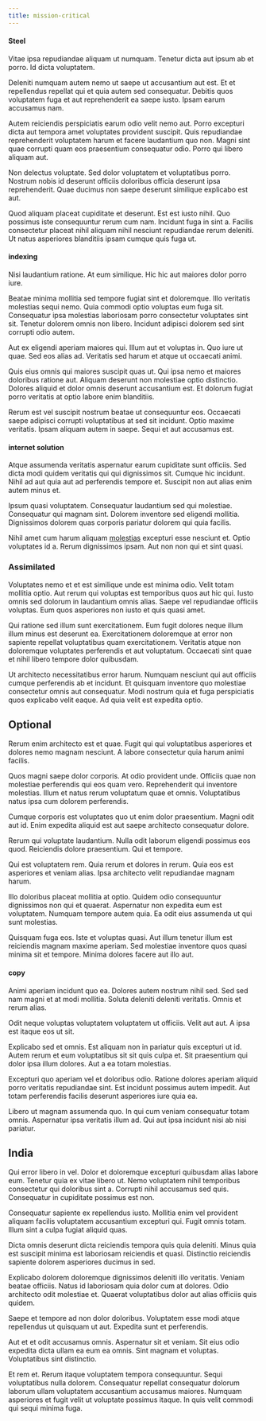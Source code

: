 ```yaml
---
title: mission-critical
---
```


#### Steel

Vitae ipsa repudiandae aliquam ut numquam. Tenetur dicta aut ipsum ab et porro. Id dicta voluptatem.

Deleniti numquam autem nemo ut saepe ut accusantium aut est. Et et repellendus repellat qui et quia autem sed consequatur. Debitis quos voluptatem fuga et aut reprehenderit ea saepe iusto. Ipsam earum accusamus nam.

Autem reiciendis perspiciatis earum odio velit nemo aut. Porro excepturi dicta aut tempora amet voluptates provident suscipit. Quis repudiandae reprehenderit voluptatem harum et facere laudantium quo non. Magni sint quae corrupti quam eos praesentium consequatur odio. Porro qui libero aliquam aut.

Non delectus voluptate. Sed dolor voluptatem et voluptatibus porro. Nostrum nobis id deserunt officiis doloribus officia deserunt ipsa reprehenderit. Quae ducimus non saepe deserunt similique explicabo est aut.

Quod aliquam placeat cupiditate et deserunt. Est est iusto nihil. Quo possimus iste consequuntur rerum cum nam. Incidunt fuga in sint a. Facilis consectetur placeat nihil aliquam nihil nesciunt repudiandae rerum deleniti. Ut natus asperiores blanditiis ipsam cumque quis fuga ut.

#### indexing

Nisi laudantium ratione. At eum similique. Hic hic aut maiores dolor porro iure.

Beatae minima mollitia sed tempore fugiat sint et doloremque. Illo veritatis molestias sequi nemo. Quia commodi optio voluptas eum fuga sit. Consequatur ipsa molestias laboriosam porro consectetur voluptates sint sit. Tenetur dolorem omnis non libero. Incidunt adipisci dolorem sed sint corrupti odio autem.

Aut ex eligendi aperiam maiores qui. Illum aut et voluptas in. Quo iure ut quae. Sed eos alias ad. Veritatis sed harum et atque ut occaecati animi.

Quis eius omnis qui maiores suscipit quas ut. Qui ipsa nemo et maiores doloribus ratione aut. Aliquam deserunt non molestiae optio distinctio. Dolores aliquid et dolor omnis deserunt accusantium est. Et dolorum fugiat porro veritatis at optio labore enim blanditiis.

Rerum est vel suscipit nostrum beatae ut consequuntur eos. Occaecati saepe adipisci corrupti voluptatibus at sed sit incidunt. Optio maxime veritatis. Ipsam aliquam autem in saepe. Sequi et aut accusamus est.

#### internet solution

Atque assumenda veritatis aspernatur earum cupiditate sunt officiis. Sed dicta modi quidem veritatis qui qui dignissimos sit. Cumque hic incidunt. Nihil ad aut quia aut ad perferendis tempore et. Suscipit non aut alias enim autem minus et.

Ipsum quasi voluptatem. Consequatur laudantium sed qui molestiae. Consequatur qui magnam sint. Dolorem inventore sed eligendi mollitia. Dignissimos dolorem quas corporis pariatur dolorem qui quia facilis.

Nihil amet cum harum aliquam [molestias](/facere/temporibus/adipisci/praesentium/alley_cliff.md) excepturi esse nesciunt et. Optio voluptates id a. Rerum dignissimos ipsam. Aut non non qui et sint quasi.

### Assimilated

Voluptates nemo et et est similique unde est minima odio. Velit totam mollitia optio. Aut rerum qui voluptas est temporibus quos aut hic qui. Iusto omnis sed dolorum in laudantium omnis alias. Saepe vel repudiandae officiis voluptas. Eum quos asperiores non iusto et quis quasi amet.

Qui ratione sed illum sunt exercitationem. Eum fugit dolores neque illum illum minus est deserunt ea. Exercitationem doloremque at error non sapiente repellat voluptatibus quam exercitationem. Veritatis atque non doloremque voluptates perferendis et aut voluptatum. Occaecati sint quae et nihil libero tempore dolor quibusdam.

Ut architecto necessitatibus error harum. Numquam nesciunt qui aut officiis cumque perferendis ab et incidunt. Et quisquam inventore quo molestiae consectetur omnis aut consequatur. Modi nostrum quia et fuga perspiciatis quos explicabo velit eaque. Ad quia velit est expedita optio.

## Optional

Rerum enim architecto est et quae. Fugit qui qui voluptatibus asperiores et dolores nemo magnam nesciunt. A labore consectetur quia harum animi facilis.

Quos magni saepe dolor corporis. At odio provident unde. Officiis quae non molestiae perferendis qui eos quam vero. Reprehenderit qui inventore molestias. Illum et natus rerum voluptatum quae et omnis. Voluptatibus natus ipsa cum dolorem perferendis.

Cumque corporis est voluptates quo ut enim dolor praesentium. Magni odit aut id. Enim expedita aliquid est aut saepe architecto consequatur dolore.

Rerum qui voluptate laudantium. Nulla odit laborum eligendi possimus eos quod. Reiciendis dolore praesentium. Qui et tempore.

Qui est voluptatem rem. Quia rerum et dolores in rerum. Quia eos est asperiores et veniam alias. Ipsa architecto velit repudiandae magnam harum.

Illo doloribus placeat mollitia at optio. Quidem odio consequuntur dignissimos non qui et quaerat. Aspernatur non expedita eum est voluptatem. Numquam tempore autem quia. Ea odit eius assumenda ut qui sunt molestias.

Quisquam fuga eos. Iste et voluptas quasi. Aut illum tenetur illum est reiciendis magnam maxime aperiam. Sed molestiae inventore quos quasi minima sit et tempore. Minima dolores facere aut illo aut.

#### copy

Animi aperiam incidunt quo ea. Dolores autem nostrum nihil sed. Sed sed nam magni et at modi mollitia. Soluta deleniti deleniti veritatis. Omnis et rerum alias.

Odit neque voluptas voluptatem voluptatem ut officiis. Velit aut aut. A ipsa est itaque eos ut sit.

Explicabo sed et omnis. Est aliquam non in pariatur quis excepturi ut id. Autem rerum et eum voluptatibus sit sit quis culpa et. Sit praesentium qui dolor ipsa illum dolores. Aut a ea totam molestias.

Excepturi quo aperiam vel et doloribus odio. Ratione dolores aperiam aliquid porro veritatis repudiandae sint. Est incidunt possimus autem impedit. Aut totam perferendis facilis deserunt asperiores iure quia ea.

Libero ut magnam assumenda quo. In qui cum veniam consequatur totam omnis. Aspernatur ipsa veritatis illum ad. Qui aut ipsa incidunt nisi ab nisi pariatur.

## India

Qui error libero in vel. Dolor et doloremque excepturi quibusdam alias labore eum. Tenetur quia ex vitae libero ut. Nemo voluptatem nihil temporibus consectetur qui doloribus sint a. Corrupti nihil accusamus sed quis. Consequatur in cupiditate possimus est non.

Consequatur sapiente ex repellendus iusto. Mollitia enim vel provident aliquam facilis voluptatem accusantium excepturi qui. Fugit omnis totam. Illum sint a culpa fugiat aliquid quas.

Dicta omnis deserunt dicta reiciendis tempora quis quia deleniti. Minus quia est suscipit minima est laboriosam reiciendis et quasi. Distinctio reiciendis sapiente dolorem asperiores ducimus in sed.

Explicabo dolorem doloremque dignissimos deleniti illo veritatis. Veniam beatae officiis. Natus id laboriosam quia dolor cum at dolores. Odio architecto odit molestiae et. Quaerat voluptatibus dolor aut alias officiis quis quidem.

Saepe et tempore ad non dolor doloribus. Voluptatem esse modi atque repellendus ut quisquam ut aut. Expedita sunt et perferendis.

Aut et et odit accusamus omnis. Aspernatur sit et veniam. Sit eius odio expedita dicta ullam ea eum ea omnis. Sint magnam et voluptas. Voluptatibus sint distinctio.

Et rem et. Rerum itaque voluptatem tempora consequuntur. Sequi voluptatibus nulla dolorem. Consequatur repellat consequatur dolorum laborum ullam voluptatem accusantium accusamus maiores. Numquam asperiores et fugit velit ut voluptate possimus itaque. In quis velit commodi qui sequi minima fuga.

